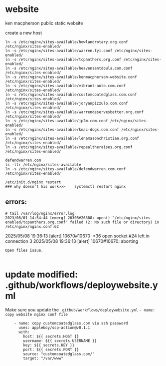 # website
ken macpherson public static website 



create a new host
```
ln -s /etc/nginx/sites-available/howlandrotary.org.conf /etc/nginx/sites-enabled/
ln -s /etc/nginx/sites-available/warren.fyi.conf /etc/nginx/sites-enabled/
ln -s /etc/nginx/sites-available/tcpanthers.org.conf /etc/nginx/sites-enabled/
ln -s /etc/nginx/sites-available/heavensentdoula.com.conf /etc/nginx/sites-enabled/
ln -s /etc/nginx/sites-available/kenmacpherson-website.conf /etc/nginx/sites-enabled/
ln -s /etc/nginx/sites-available/vibrant-auto.com.conf /etc/nginx/sites-enabled/
ln -s /etc/nginx/sites-available/customcoatedglass.com.conf /etc/nginx/sites-enabled/
ln -s /etc/nginx/sites-available/joryanpizzulo.com.conf /etc/nginx/sites-enabled/
ln -s /etc/nginx/sites-available/warrendeservesbetter.org.conf /etc/nginx/sites-enabled/
ln -s /etc/nginx/sites-available/jp2m.com.conf /etc/nginx/sites-enabled/
ln -s /etc/nginx/sites-available/kmac-dogs.com.conf /etc/nginx/sites-enabled/
ln -s /etc/nginx/sites-available/lenamasonchristian.org.conf /etc/nginx/sites-enabled/
ln -s /etc/nginx/sites-available/repealtheraises.org.conf /etc/nginx/sites-enabled/

defendwarren.com
ls -ltr /etc/nginx/sites-available
ln -s /etc/nginx/sites-available/defendwarren.com.conf /etc/nginx/sites-enabled/

/etc/init.d/nginx restart
### why doesn't his work>>>    systemctl restart nginx
```


## errors: 

```
# tail /var/log/nginx/error.log
2023/08/01 14:54:44 [emerg] 26308#26308: open() "/etc/nginx/sites-enabled/tcpanthers.org.conf" failed (2: No such file or directory) in /etc/nginx/nginx.conf:62

```
2025/05/08 19:36:13 [alert] 10670#10670: *36 open socket #24 left in connection 3
2025/05/08 19:36:13 [alert] 10670#10670: aborting
```
Open files issue. 


```

# update  modified:   .github/workflows/deploywebsite.yml
Make sure you update the 
`.github/workflows/deploywebsite.yml`
```- name: copy website nginx conf file```

```
    - name: copy customcoatedglass.com via ssh password
      uses: appleboy/scp-action@v0.1.1
      with:
        host: ${{ secrets.HOST }}
        username: ${{ secrets.USERNAME }}
        key: ${{ secrets.KEY }}
        port: ${{ secrets.PORT }}
        source: "customcoatedglass.com/"
        target: "/var/www"      


```


